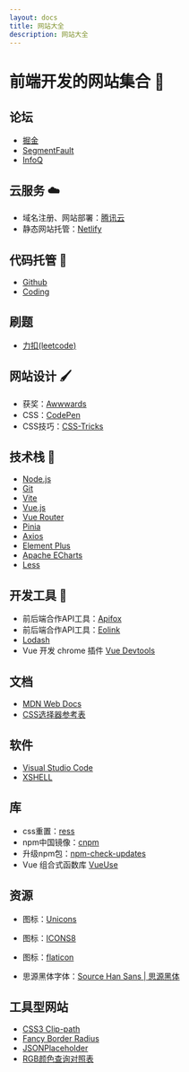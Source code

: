 ```yaml
---
layout: docs
title: 网站大全
description: 网站大全
---
```


# 前端开发的网站集合 :link:

## 论坛

- [掘金](https://juejin.cn/)
- [SegmentFault](https://segmentfault.com/)
- [InfoQ](https://www.infoq.cn/)

## 云服务 :cloud:

- 域名注册、网站部署：[腾讯云](https://cloud.tencent.com/)
- 静态网站托管：[Netlify](https://www.netlify.com/)

## 代码托管 :bank:

- [Github](https://github.com/)
- [Coding](https://merrick-frontend.coding.net/user)

## 刷题

- [力扣(leetcode)](https://leetcode.cn/)

## 网站设计 :paintbrush:

- 获奖：[Awwwards](https://www.awwwards.com/)
- CSS：[CodePen](https://codepen.io/)
- CSS技巧：[CSS-Tricks](https://css-tricks.com/)

## 技术栈 :wrench:

- [Node.js](https://nodejs.org/zh-cn/)
- [Git](https://git-scm.com/)
- [Vite](https://cn.vitejs.dev/)
- [Vue.js](https://cn.vuejs.org/)
- [Vue Router](https://router.vuejs.org/zh/)
- [Pinia](https://pinia.vuejs.org/)
- [Axios](https://www.axios-http.cn/)
- [Element Plus](https://element-plus.gitee.io/zh-CN/)
- [Apache ECharts](https://echarts.apache.org/zh/index.html)
- [Less](https://less.bootcss.com/)

## 开发工具 :hammer:

- 前后端合作API工具：[Apifox](https://www.apifox.cn/)
- 前后端合作API工具：[Eolink](https://www.eolink.com/)
- [Lodash](https://www.lodashjs.com/)
- Vue 开发 chrome 插件 [Vue Devtools](https://devtools.vuejs.org/)

## 文档

- [MDN Web Docs](https://developer.mozilla.org/zh-CN/)
- [CSS选择器参考表](https://developer.mozilla.org/zh-CN/docs/Learn/CSS/Building_blocks/Selectors#%E9%80%89%E6%8B%A9%E5%99%A8%E5%8F%82%E8%80%83%E8%A1%A8)

## 软件

- [Visual Studio Code](https://code.visualstudio.com/)
- [XSHELL](https://www.xshell.com/zh/)

## 库

- css重置：[ress](https://www.resset.dev/)
- npm中国镜像：[cnpm](https://www.npmmirror.com/)
- 升级npm包：[npm-check-updates](https://github.com/raineorshine/npm-check-updates)
- Vue 组合式函数库 [VueUse](https://vueuse.org/)

## 资源

- 图标：[Unicons](https://iconscout.com/unicons)
- 图标：[ICONS8](https://icons8.com/)
- 图标：[flaticon](https://www.flaticon.com/)

- 思源黑体字体：[Source Han Sans | 思源黑体](https://github.com/adobe-fonts/source-han-sans)

## 工具型网站

- [CSS3 Clip-path](http://tools.jb51.net/code/css3path)
- [Fancy Border Radius](https://9elements.github.io/fancy-border-radius/)
- [JSONPlaceholder](https://jsonplaceholder.typicode.com/)
- [RGB颜色查询对照表](https://www.qianbo.com.cn/Tool/Rgba/)